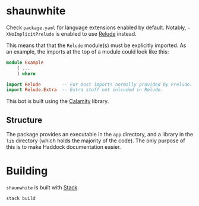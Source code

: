 # shaunwhite

Check `package.yaml` for language extensions enabled by default. Notably,
`-XNoImplicitPrelude` is enabled to use
[Relude](https://github.com/kowainik/relude) instead.

This means that that the `Relude` module(s) must be explicitly imported.
As an example, the imports at the top of a module could look like this:

```haskell
module Example
    ( ...
    ) where

import Relude        -- For most imports normally provided by Prelude.
import Relude.Extra  -- Extra stuff not inlcuded in Relude.
```

This bot is built using the [Calamity](https://github.com/simmsb/calamity)
library.

## Structure

The package provides an executable in the `app` directory, and a library in the
`lib` directory (which holds the majority of the code). The only purpose of this
is to make Haddock documentation easier.

# Building

`shaunwhite` is built with [Stack](https://www.haskellstack.org).

```sh
stack build
```
